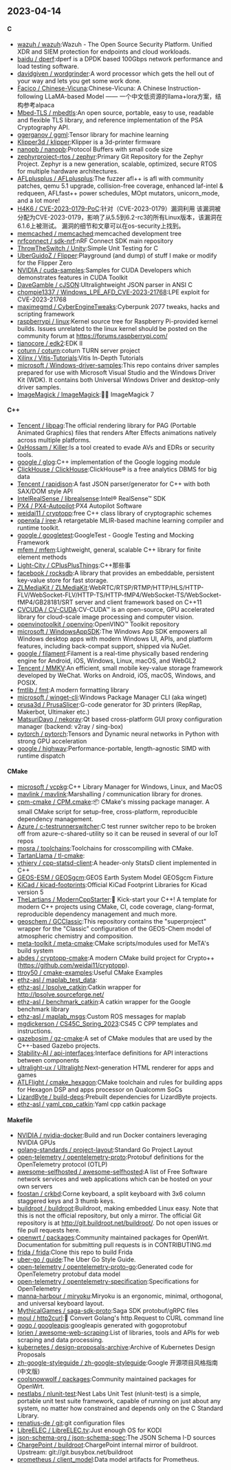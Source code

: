 ## 2023-04-14

#### C
* [wazuh / wazuh](https://github.com/wazuh/wazuh):Wazuh - The Open Source Security Platform. Unified XDR and SIEM protection for endpoints and cloud workloads.
* [baidu / dperf](https://github.com/baidu/dperf):dperf is a DPDK based 100Gbps network performance and load testing software.
* [davidgiven / wordgrinder](https://github.com/davidgiven/wordgrinder):A word processor which gets the hell out of your way and lets you get some work done.
* [Facico / Chinese-Vicuna](https://github.com/Facico/Chinese-Vicuna):Chinese-Vicuna: A Chinese Instruction-following LLaMA-based Model —— 一个中文低资源的llama+lora方案，结构参考alpaca
* [Mbed-TLS / mbedtls](https://github.com/Mbed-TLS/mbedtls):An open source, portable, easy to use, readable and flexible TLS library, and reference implementation of the PSA Cryptography API.
* [ggerganov / ggml](https://github.com/ggerganov/ggml):Tensor library for machine learning
* [Klipper3d / klipper](https://github.com/Klipper3d/klipper):Klipper is a 3d-printer firmware
* [nanopb / nanopb](https://github.com/nanopb/nanopb):Protocol Buffers with small code size
* [zephyrproject-rtos / zephyr](https://github.com/zephyrproject-rtos/zephyr):Primary Git Repository for the Zephyr Project. Zephyr is a new generation, scalable, optimized, secure RTOS for multiple hardware architectures.
* [AFLplusplus / AFLplusplus](https://github.com/AFLplusplus/AFLplusplus):The fuzzer afl++ is afl with community patches, qemu 5.1 upgrade, collision-free coverage, enhanced laf-intel & redqueen, AFLfast++ power schedules, MOpt mutators, unicorn_mode, and a lot more!
* [H4K6 / CVE-2023-0179-PoC](https://github.com/H4K6/CVE-2023-0179-PoC):针对（CVE-2023-0179）漏洞利用 该漏洞被分配为CVE-2023-0179，影响了从5.5到6.2-rc3的所有Linux版本，该漏洞在6.1.6上被测试。 漏洞的细节和文章可以在os-security上找到。
* [memcached / memcached](https://github.com/memcached/memcached):memcached development tree
* [nrfconnect / sdk-nrf](https://github.com/nrfconnect/sdk-nrf):nRF Connect SDK main repository
* [ThrowTheSwitch / Unity](https://github.com/ThrowTheSwitch/Unity):Simple Unit Testing for C
* [UberGuidoZ / Flipper](https://github.com/UberGuidoZ/Flipper):Playground (and dump) of stuff I make or modify for the Flipper Zero
* [NVIDIA / cuda-samples](https://github.com/NVIDIA/cuda-samples):Samples for CUDA Developers which demonstrates features in CUDA Toolkit
* [DaveGamble / cJSON](https://github.com/DaveGamble/cJSON):Ultralightweight JSON parser in ANSI C
* [chompie1337 / Windows_LPE_AFD_CVE-2023-21768](https://github.com/chompie1337/Windows_LPE_AFD_CVE-2023-21768):LPE exploit for CVE-2023-21768
* [maximegmd / CyberEngineTweaks](https://github.com/maximegmd/CyberEngineTweaks):Cyberpunk 2077 tweaks, hacks and scripting framework
* [raspberrypi / linux](https://github.com/raspberrypi/linux):Kernel source tree for Raspberry Pi-provided kernel builds. Issues unrelated to the linux kernel should be posted on the community forum at https://forums.raspberrypi.com/
* [tianocore / edk2](https://github.com/tianocore/edk2):EDK II
* [coturn / coturn](https://github.com/coturn/coturn):coturn TURN server project
* [Xilinx / Vitis-Tutorials](https://github.com/Xilinx/Vitis-Tutorials):Vitis In-Depth Tutorials
* [microsoft / Windows-driver-samples](https://github.com/microsoft/Windows-driver-samples):This repo contains driver samples prepared for use with Microsoft Visual Studio and the Windows Driver Kit (WDK). It contains both Universal Windows Driver and desktop-only driver samples.
* [ImageMagick / ImageMagick](https://github.com/ImageMagick/ImageMagick):🧙‍♂️
ImageMagick 7

#### C++
* [Tencent / libpag](https://github.com/Tencent/libpag):The official rendering library for PAG (Portable Animated Graphics) files that renders After Effects animations natively across multiple platforms.
* [0xHossam / Killer](https://github.com/0xHossam/Killer):Is a tool created to evade AVs and EDRs or security tools.
* [google / glog](https://github.com/google/glog):C++ implementation of the Google logging module
* [ClickHouse / ClickHouse](https://github.com/ClickHouse/ClickHouse):ClickHouse® is a free analytics DBMS for big data
* [Tencent / rapidjson](https://github.com/Tencent/rapidjson):A fast JSON parser/generator for C++ with both SAX/DOM style API
* [IntelRealSense / librealsense](https://github.com/IntelRealSense/librealsense):Intel® RealSense™ SDK
* [PX4 / PX4-Autopilot](https://github.com/PX4/PX4-Autopilot):PX4 Autopilot Software
* [weidai11 / cryptopp](https://github.com/weidai11/cryptopp):free C++ class library of cryptographic schemes
* [openxla / iree](https://github.com/openxla/iree):A retargetable MLIR-based machine learning compiler and runtime toolkit.
* [google / googletest](https://github.com/google/googletest):GoogleTest - Google Testing and Mocking Framework
* [mfem / mfem](https://github.com/mfem/mfem):Lightweight, general, scalable C++ library for finite element methods
* [Light-City / CPlusPlusThings](https://github.com/Light-City/CPlusPlusThings):C++那些事
* [facebook / rocksdb](https://github.com/facebook/rocksdb):A library that provides an embeddable, persistent key-value store for fast storage.
* [ZLMediaKit / ZLMediaKit](https://github.com/ZLMediaKit/ZLMediaKit):WebRTC/RTSP/RTMP/HTTP/HLS/HTTP-FLV/WebSocket-FLV/HTTP-TS/HTTP-fMP4/WebSocket-TS/WebSocket-fMP4/GB28181/SRT server and client framework based on C++11
* [CVCUDA / CV-CUDA](https://github.com/CVCUDA/CV-CUDA):CV-CUDA™ is an open-source, GPU accelerated library for cloud-scale image processing and computer vision.
* [openvinotoolkit / openvino](https://github.com/openvinotoolkit/openvino):OpenVINO™ Toolkit repository
* [microsoft / WindowsAppSDK](https://github.com/microsoft/WindowsAppSDK):The Windows App SDK empowers all Windows desktop apps with modern Windows UI, APIs, and platform features, including back-compat support, shipped via NuGet.
* [google / filament](https://github.com/google/filament):Filament is a real-time physically based rendering engine for Android, iOS, Windows, Linux, macOS, and WebGL2
* [Tencent / MMKV](https://github.com/Tencent/MMKV):An efficient, small mobile key-value storage framework developed by WeChat. Works on Android, iOS, macOS, Windows, and POSIX.
* [fmtlib / fmt](https://github.com/fmtlib/fmt):A modern formatting library
* [microsoft / winget-cli](https://github.com/microsoft/winget-cli):Windows Package Manager CLI (aka winget)
* [prusa3d / PrusaSlicer](https://github.com/prusa3d/PrusaSlicer):G-code generator for 3D printers (RepRap, Makerbot, Ultimaker etc.)
* [MatsuriDayo / nekoray](https://github.com/MatsuriDayo/nekoray):Qt based cross-platform GUI proxy configuration manager (backend: v2ray / sing-box)
* [pytorch / pytorch](https://github.com/pytorch/pytorch):Tensors and Dynamic neural networks in Python with strong GPU acceleration
* [google / highway](https://github.com/google/highway):Performance-portable, length-agnostic SIMD with runtime dispatch

#### CMake
* [microsoft / vcpkg](https://github.com/microsoft/vcpkg):C++ Library Manager for Windows, Linux, and MacOS
* [mavlink / mavlink](https://github.com/mavlink/mavlink):Marshalling / communication library for drones.
* [cpm-cmake / CPM.cmake](https://github.com/cpm-cmake/CPM.cmake):📦
CMake's missing package manager. A small CMake script for setup-free, cross-platform, reproducible dependency management.
* [Azure / c-testrunnerswitcher](https://github.com/Azure/c-testrunnerswitcher):C test runner switcher repo to be broken off from azure-c-shared-utility so it can be reused in several of our IoT repos
* [mosra / toolchains](https://github.com/mosra/toolchains):Toolchains for crosscompiling with CMake.
* [TartanLlama / tl-cmake](https://github.com/TartanLlama/tl-cmake):
* [vthiery / cpp-statsd-client](https://github.com/vthiery/cpp-statsd-client):A header-only StatsD client implemented in C++
* [GEOS-ESM / GEOSgcm](https://github.com/GEOS-ESM/GEOSgcm):GEOS Earth System Model GEOSgcm Fixture
* [KiCad / kicad-footprints](https://github.com/KiCad/kicad-footprints):Official KiCad Footprint Libraries for Kicad version 5
* [TheLartians / ModernCppStarter](https://github.com/TheLartians/ModernCppStarter):🚀
Kick-start your C++! A template for modern C++ projects using CMake, CI, code coverage, clang-format, reproducible dependency management and much more.
* [geoschem / GCClassic](https://github.com/geoschem/GCClassic):This repository contains the "superproject" wrapper for the "Classic" configuration of the GEOS-Chem model of atmospheric chemistry and composition.
* [meta-toolkit / meta-cmake](https://github.com/meta-toolkit/meta-cmake):CMake scripts/modules used for MeTA's build system
* [abdes / cryptopp-cmake](https://github.com/abdes/cryptopp-cmake):A modern CMake build project for Crypto++ (https://github.com/weidai11/cryptopp).
* [ttroy50 / cmake-examples](https://github.com/ttroy50/cmake-examples):Useful CMake Examples
* [ethz-asl / maplab_test_data](https://github.com/ethz-asl/maplab_test_data):
* [ethz-asl / lpsolve_catkin](https://github.com/ethz-asl/lpsolve_catkin):Catkin wrapper for http://lpsolve.sourceforge.net/
* [ethz-asl / benchmark_catkin](https://github.com/ethz-asl/benchmark_catkin):A catkin wrapper for the Google benchmark library
* [ethz-asl / maplab_msgs](https://github.com/ethz-asl/maplab_msgs):Custom ROS messages for maplab
* [mgdickerson / CS45C_Spring_2023](https://github.com/mgdickerson/CS45C_Spring_2023):CS45 C CPP templates and instructions.
* [gazebosim / gz-cmake](https://github.com/gazebosim/gz-cmake):A set of CMake modules that are used by the C++-based Gazebo projects.
* [Stability-AI / api-interfaces](https://github.com/Stability-AI/api-interfaces):Interface definitions for API interactions between components
* [ultralight-ux / Ultralight](https://github.com/ultralight-ux/Ultralight):Next-generation HTML renderer for apps and games
* [ATLFlight / cmake_hexagon](https://github.com/ATLFlight/cmake_hexagon):CMake toolchain and rules for building apps for Hexagon DSP and apps processor on Qualcomm SoCs
* [LizardByte / build-deps](https://github.com/LizardByte/build-deps):Prebuilt dependencies for LizardByte projects.
* [ethz-asl / yaml_cpp_catkin](https://github.com/ethz-asl/yaml_cpp_catkin):Yaml cpp catkin package

#### Makefile
* [NVIDIA / nvidia-docker](https://github.com/NVIDIA/nvidia-docker):Build and run Docker containers leveraging NVIDIA GPUs
* [golang-standards / project-layout](https://github.com/golang-standards/project-layout):Standard Go Project Layout
* [open-telemetry / opentelemetry-proto](https://github.com/open-telemetry/opentelemetry-proto):Protobuf definitions for the OpenTelemetry protocol (OTLP)
* [awesome-selfhosted / awesome-selfhosted](https://github.com/awesome-selfhosted/awesome-selfhosted):A list of Free Software network services and web applications which can be hosted on your own servers
* [foostan / crkbd](https://github.com/foostan/crkbd):Corne keyboard, a split keyboard with 3x6 column staggered keys and 3 thumb keys.
* [buildroot / buildroot](https://github.com/buildroot/buildroot):Buildroot, making embedded Linux easy. Note that this is not the official repository, but only a mirror. The official Git repository is at http://git.buildroot.net/buildroot/. Do not open issues or file pull requests here.
* [openwrt / packages](https://github.com/openwrt/packages):Community maintained packages for OpenWrt. Documentation for submitting pull requests is in CONTRIBUTING.md
* [frida / frida](https://github.com/frida/frida):Clone this repo to build Frida
* [uber-go / guide](https://github.com/uber-go/guide):The Uber Go Style Guide.
* [open-telemetry / opentelemetry-proto-go](https://github.com/open-telemetry/opentelemetry-proto-go):Generated code for OpenTelemetry protobuf data model
* [open-telemetry / opentelemetry-specification](https://github.com/open-telemetry/opentelemetry-specification):Specifications for OpenTelemetry
* [manna-harbour / miryoku](https://github.com/manna-harbour/miryoku):Miryoku is an ergonomic, minimal, orthogonal, and universal keyboard layout.
* [MythicalGames / saga-sdk-proto](https://github.com/MythicalGames/saga-sdk-proto):Saga SDK protobuf/gRPC files
* [moul / http2curl](https://github.com/moul/http2curl):📐
Convert Golang's http.Request to CURL command line
* [gogo / googleapis](https://github.com/gogo/googleapis):googleapis generated with gogoprotobuf
* [lorien / awesome-web-scraping](https://github.com/lorien/awesome-web-scraping):List of libraries, tools and APIs for web scraping and data processing.
* [kubernetes / design-proposals-archive](https://github.com/kubernetes/design-proposals-archive):Archive of Kubernetes Design Proposals
* [zh-google-styleguide / zh-google-styleguide](https://github.com/zh-google-styleguide/zh-google-styleguide):Google 开源项目风格指南 (中文版)
* [coolsnowwolf / packages](https://github.com/coolsnowwolf/packages):Community maintained packages for OpenWrt.
* [nestlabs / nlunit-test](https://github.com/nestlabs/nlunit-test):Nest Labs Unit Test (nlunit-test) is a simple, portable unit test suite framework, capable of running on just about any system, no matter how constrained and depends only on the C Standard Library.
* [renatius-de / git](https://github.com/renatius-de/git):git configuration files
* [LibreELEC / LibreELEC.tv](https://github.com/LibreELEC/LibreELEC.tv):Just enough OS for KODI
* [json-schema-org / json-schema-spec](https://github.com/json-schema-org/json-schema-spec):The JSON Schema I-D sources
* [ChargePoint / buildroot](https://github.com/ChargePoint/buildroot):ChargePoint internal mirror of buildroot. Upstream: git://git.busybox.net/buildroot
* [prometheus / client_model](https://github.com/prometheus/client_model):Data model artifacts for Prometheus.
